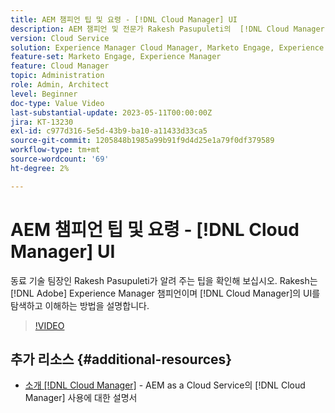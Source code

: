 ```yaml
---
title: AEM 챔피언 팁 및 요령 - [!DNL Cloud Manager] UI
description: AEM 챔피언 및 전문가 Rakesh Pasupuleti의  [!DNL Cloud Manager]의 UI를 사용하는 방법에 대한 팁을 확인하십시오.
version: Cloud Service
solution: Experience Manager Cloud Manager, Marketo Engage, Experience Manager
feature-set: Marketo Engage, Experience Manager
feature: Cloud Manager
topic: Administration
role: Admin, Architect
level: Beginner
doc-type: Value Video
last-substantial-update: 2023-05-11T00:00:00Z
jira: KT-13230
exl-id: c977d316-5e5d-43b9-ba10-a11433d33ca5
source-git-commit: 1205848b1985a99b91f9d4d25e1a79f0df379589
workflow-type: tm+mt
source-wordcount: '69'
ht-degree: 2%

---
```


# AEM 챔피언 팁 및 요령 - [!DNL Cloud Manager] UI

동료 기술 팀장인 Rakesh Pasupuleti가 알려 주는 팁을 확인해 보십시오. Rakesh는 [!DNL Adobe] Experience Manager 챔피언이며 [!DNL Cloud Manager]의 UI를 탐색하고 이해하는 방법을 설명합니다.

>[!VIDEO](https://video.tv.adobe.com/v/3419298?quality=12&learn=on)

## 추가 리소스 {#additional-resources}

* [소개 [!DNL Cloud Manager]](https://experienceleague.adobe.com/docs/experience-manager-cloud-service/content/onboarding/concepts/cloud-manager-introduction.html) - AEM as a Cloud Service의 [!DNL Cloud Manager] 사용에 대한 설명서
